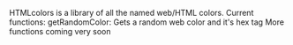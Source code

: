 HTMLcolors is a library of all the named web/HTML colors.
Current functions:
getRandomColor: Gets a random web color and it's hex tag
More functions coming very soon
